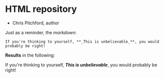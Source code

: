 # HTML repository

- Chris Pitchford, author

Just as a reminder, the _markdown_:

```
If you're thinking to yourself, **_This is unbelievable_**, you would probably be right!
```

**Results** in the following: 

If you're thinking to yourself, **_This is unbelievable_**, you would probably be right!
